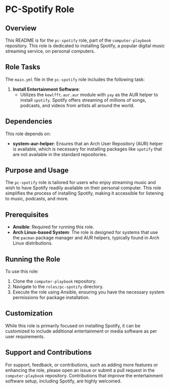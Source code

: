 # PC-Spotify Role

## Overview
This README is for the `pc-spotify` role, part of the `computer-playbook` repository. This role is dedicated to installing Spotify, a popular digital music streaming service, on personal computers.

## Role Tasks
The `main.yml` file in the `pc-spotify` role includes the following task:

1. **Install Entertainment Software**:
   - Utilizes the `kewlfft.aur.aur` module with `yay` as the AUR helper to install `spotify`. Spotify offers streaming of millions of songs, podcasts, and videos from artists all around the world.

## Dependencies
This role depends on:
- **system-aur-helper**: Ensures that an Arch User Repository (AUR) helper is available, which is necessary for installing packages like `spotify` that are not available in the standard repositories.

## Purpose and Usage
The `pc-spotify` role is tailored for users who enjoy streaming music and wish to have Spotify readily available on their personal computer. This role simplifies the process of installing Spotify, making it accessible for listening to music, podcasts, and more.

## Prerequisites
- **Ansible**: Required for running this role.
- **Arch Linux-based System**: The role is designed for systems that use the `pacman` package manager and AUR helpers, typically found in Arch Linux distributions.

## Running the Role
To use this role:
1. Clone the `computer-playbook` repository.
2. Navigate to the `roles/pc-spotify` directory.
3. Execute the role using Ansible, ensuring you have the necessary system permissions for package installation.

## Customization
While this role is primarily focused on installing Spotify, it can be customized to include additional entertainment or media software as per user requirements.

## Support and Contributions
For support, feedback, or contributions, such as adding more features or enhancing the role, please open an issue or submit a pull request in the `computer-playbook` repository. Contributions that improve the entertainment software setup, including Spotify, are highly welcomed.